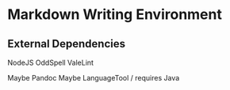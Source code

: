 # Markdown Writing Environment 

## External Dependencies

NodeJS
OddSpell
ValeLint

Maybe Pandoc
Maybe LanguageTool / requires Java
  